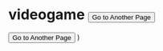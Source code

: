 # videogame <button onclick="redirect()">Go to Another Page</button>
<head>
    <meta charset="UTF-8">
    <meta name="viewport" content="width=device-width, initial-scale=1.0">
    <title>Document</title>
</head>
<body>
    <button onclick="redirect()">Go to Another Page</button>
    <script>
        function redirect() {
            window.location.href = 'HomeScreen.html'
        }
    </script>
</body>
</html>
)
